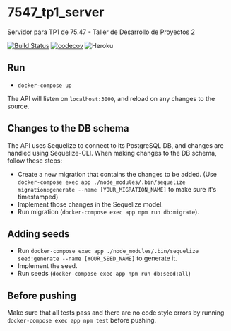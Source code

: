 # 7547_tp1_server
Servidor para TP1 de 75.47 - Taller de Desarrollo de Proyectos 2

[![Build Status](https://travis-ci.com/martinerrazquin/7547_tp1_server.svg?token=cxW52jpx7sfJZG9rsfwE&branch=master)](https://travis-ci.com/martinerrazquin/7547_tp1_server)
[![codecov](https://codecov.io/gh/martinerrazquin/7547_tp1_server/branch/master/graph/badge.svg?token=1J3EwBI3ow)](https://codecov.io/gh/martinerrazquin/7547_tp1_server)
![Heroku](https://heroku-badge.herokuapp.com/?app=server7547&root=ping)


## Run
* `docker-compose up`

The API will listen on `localhost:3000`, and reload on any changes to the source.

## Changes to the DB schema
The API uses Sequelize to connect to its PostgreSQL DB, and changes are handled using Sequelize-CLI. When making changes to the DB schema, follow these steps:

* Create a new migration that contains the changes to be added. (Use `docker-compose exec app ./node_modules/.bin/sequelize migration:generate --name [YOUR_MIGRATION_NAME]` to make sure it's timestamped)
* Implement those changes in the Sequelize model.
* Run migration (`docker-compose exec app npm run db:migrate`).

## Adding seeds

* Run `docker-compose exec app ./node_modules/.bin/sequelize seed:generate --name [YOUR_SEED_NAME]` to generate it.
* Implement the seed.
* Run seeds (`docker-compose exec app npm run db:seed:all`)

## Before pushing
Make sure that all tests pass and there are no code style errors by running `docker-compose exec app npm test` before pushing.